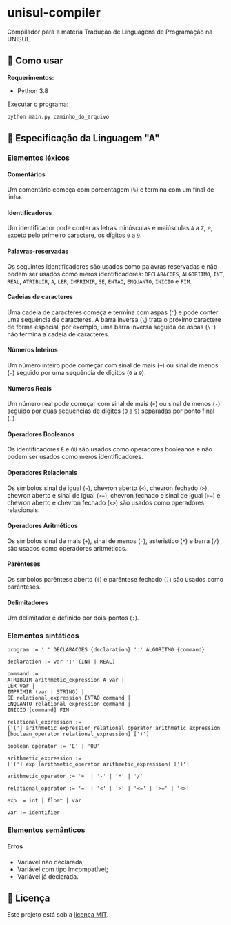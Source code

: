# unisul-compiler

Compilador para a matéria Tradução de Linguagens de Programação na UNISUL.

## 🚀 Como usar

**Requerimentos:**

-   Python 3.8

Executar o programa:

```sh
python main.py caminho_do_arquivo
```

## 📘 Especificação da Linguagem "A"

### Elementos léxicos

#### Comentários

Um comentário começa com porcentagem (`%`) e termina com um final de linha.

#### Identificadores

Um identificador pode conter as letras minúsculas e maiúsculas `A` a `Z`, e, exceto pelo primeiro caractere, os dígitos `0` a `9`.

#### Palavras-reservadas

Os seguintes identificadores são usados como palavras reservadas e não podem ser usados como meros identificadores: `DECLARACOES`, `ALGORITMO`, `INT`, `REAL`, `ATRIBUIR`, `A`, `LER`, `IMPRIMIR`, `SE`, `ENTAO`, `ENQUANTO`, `INICIO` e `FIM`.

#### Cadeias de caracteres

Uma cadeia de caracteres começa e termina com aspas (`'`) e pode conter uma sequência de caracteres. A barra inversa (`\`) trata o próximo caractere de forma especial, por exemplo, uma barra inversa seguida de aspas (`\'`) não termina a cadeia de caracteres.

#### Números Inteiros

Um número inteiro pode começar com sinal de mais (`+`) ou sinal de menos (`-`) seguido por uma sequência de dígitos (`0` a `9`).

#### Números Reais

Um número real pode começar com sinal de mais (`+`) ou sinal de menos (`-`) seguido por duas sequências de dígitos (`0` a `9`) separadas por ponto final (`.`).

#### Operadores Booleanos

Os identificadores `E` e `OU` são usados como operadores booleanos e não podem ser usados como meros identificadores.

#### Operadores Relacionais

Os símbolos sinal de igual (`=`), chevron aberto (`<`), chevron fechado (`>`), chevron aberto e sinal de igual (`<=`), chevron fechado e sinal de igual (`>=`) e chevron aberto e chevron fechado (`<>`) são usados como operadores relacionais.

#### Operadores Aritméticos

Os símbolos sinal de mais (`+`), sinal de menos (`-`), asteristico (`*`) e barra (`/`) são usados como operadores aritméticos.

#### Parênteses

Os símbolos parêntese aberto (`(`) e parêntese fechado (`)`) são usados como parênteses.

#### Delimitadores

Um delimitador é definido por dois-pontos (`:`).

### Elementos sintáticos

```
program := ':' DECLARACOES {declaration} ':' ALGORITMO {command}

declaration := var ':' (INT | REAL)

command :=
ATRIBUIR arithmetic_expression A var |
LER var |
IMPRIMIR (var | STRING) |
SE relational_expression ENTAO command |
ENQUANTO relational_expression command |
INICIO [command] FIM

relational_expression :=
['('] arithmetic_expression relational_operator arithmetic_expression
[boolean_operator relational_expression] [')']

boolean_operator := 'E' | 'OU'

arithmetic_expression :=
['('] exp [arithmetic_operator arithmetic_expression] [')']

arithmetic_operator := '+' | '-' | '*' | '/'

relational_operator := '=' | '<' | '>' | '<=' | '>=' | '<>'

exp := int | float | var

var := identifier
```

### Elementos semânticos

#### Erros

- Variável não declarada;
- Variável com tipo imcompatível;
- Variável já declarada.

## 🔑 Licença

Este projeto está sob a [licença MIT](LICENSE.md).
